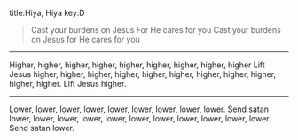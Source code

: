 title:Hiya, Hiya
key:D

>Cast your burdens on Jesus For He cares for you 
Cast your burdens on Jesus for He cares for you

---
Higher, higher, higher, higher, higher, higher, higher, higher, higher
Lift Jesus
higher, higher, higher, higher,
higher, higher, higher, higher, higher, higher, higher.
Lift Jesus higher.

---

Lower, lower, lower, lower, lower, lower, lower, lower, lower.
Send satan
lower, lower, lower, lower, lower,
lower, lower, lower, lower, lower, lower.
Send satan lower.
